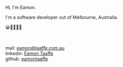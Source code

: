 Hi, I'm Eamon.

I'm a software developer out of Melbourne, Australia.

😀🐳🍕🚴🚀

<br /><br />mail: [eamon@taaffe.com.au](mailto:eamon@taaffe.com.au)<br />
linkedin: [Eamon Taaffe](http://linkedin.com/in/eamontaaffe)<br />
github: [eamontaaffe](http://github.com/eamontaaffe)
